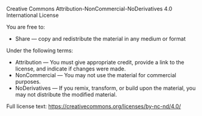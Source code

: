 Creative Commons Attribution-NonCommercial-NoDerivatives 4.0 International License

You are free to:
- Share — copy and redistribute the material in any medium or format

Under the following terms:
- Attribution — You must give appropriate credit, provide a link to the license, and indicate if changes were made.
- NonCommercial — You may not use the material for commercial purposes.
- NoDerivatives — If you remix, transform, or build upon the material, you may not distribute the modified material.

Full license text: https://creativecommons.org/licenses/by-nc-nd/4.0/
